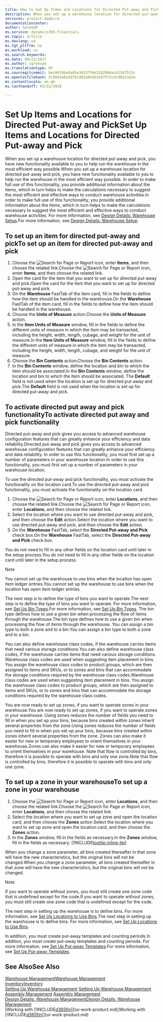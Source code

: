 ```yaml
---
title: How to Set Up Items and Locations for Directed Put-away and Pick | Microsoft Docs
description: When you set up a warehouse location for directed put-away and pick, you have new functionality available to you to help run the warehouse in the most efficient way possible.
services: project-madeira
documentationcenter: 
author: SorenGP
ms.service: dynamics365-financials
ms.topic: article
ms.devlang: na
ms.tgt_pltfrm: na
ms.workload: na
ms.search.keywords: 
ms.date: 08/23/2017
ms.author: sgroespe
ms.translationtype: HT
ms.sourcegitcommit: bec0619be0a65e3625759e13d2866ac615d7513c
ms.openlocfilehash: 5c802ee014df6c992a9e5b1e975f2cdc981e3a5a
ms.contentlocale: en-gb
ms.lasthandoff: 03/22/2018

---
```

# <a name="set-up-items-and-locations-for-directed-put-away-and-pick"></a><span data-ttu-id="cf51a-103">Set Up Items and Locations for Directed Put-away and Pick</span><span class="sxs-lookup"><span data-stu-id="cf51a-103">Set Up Items and Locations for Directed Put-away and Pick</span></span>
<span data-ttu-id="cf51a-104">When you set up a warehouse location for directed put-away and pick, you have new functionality available to you to help run the warehouse in the most efficient way possible.</span><span class="sxs-lookup"><span data-stu-id="cf51a-104">When you set up a warehouse location for directed put-away and pick, you have new functionality available to you to help run the warehouse in the most efficient way possible.</span></span> <span data-ttu-id="cf51a-105">In order to make full use of this functionality, you provide additional information about the items, which in turn helps to make the calculations necessary to suggest the most efficient and effective ways to conduct warehouse activities.</span><span class="sxs-lookup"><span data-stu-id="cf51a-105">In order to make full use of this functionality, you provide additional information about the items, which in turn helps to make the calculations necessary to suggest the most efficient and effective ways to conduct warehouse activities.</span></span> <span data-ttu-id="cf51a-106">For more information, see [Design Details: Warehouse Setup](design-details-warehouse-setup.md).</span><span class="sxs-lookup"><span data-stu-id="cf51a-106">For more information, see [Design Details: Warehouse Setup](design-details-warehouse-setup.md).</span></span>

## <a name="to-set-up-an-item-for-directed-put-away-and-pick"></a><span data-ttu-id="cf51a-107">To set up an item for directed put-away and pick</span><span class="sxs-lookup"><span data-stu-id="cf51a-107">To set up an item for directed put-away and pick</span></span>  
1.  <span data-ttu-id="cf51a-108">Choose the ![Search for Page or Report](media/ui-search/search_small.png "Search for Page or Report icon") icon, enter **Items**, and then choose the related link.</span><span class="sxs-lookup"><span data-stu-id="cf51a-108">Choose the ![Search for Page or Report](media/ui-search/search_small.png "Search for Page or Report icon") icon, enter **Items**, and then choose the related link.</span></span>  
2.  <span data-ttu-id="cf51a-109">Open the card for the item that you want to set up for directed put-away and pick.</span><span class="sxs-lookup"><span data-stu-id="cf51a-109">Open the card for the item that you want to set up for directed put-away and pick.</span></span>
3. <span data-ttu-id="cf51a-110">On the **Warehouse** FastTab of the item card, fill in the fields to define how the item should be handled in the warehouse.</span><span class="sxs-lookup"><span data-stu-id="cf51a-110">On the **Warehouse** FastTab of the item card, fill in the fields to define how the item should be handled in the warehouse.</span></span>  
4.  <span data-ttu-id="cf51a-111">Choose the **Units of Measure** action.</span><span class="sxs-lookup"><span data-stu-id="cf51a-111">Choose the **Units of Measure** action.</span></span>
5. <span data-ttu-id="cf51a-112">In the **Item Units of Measure** window, fill in the fields to define the different units of measure in which the item may be transacted, including the height, width, length, cubage, and weight for the unit of measure.</span><span class="sxs-lookup"><span data-stu-id="cf51a-112">In the **Item Units of Measure** window, fill in the fields to define the different units of measure in which the item may be transacted, including the height, width, length, cubage, and weight for the unit of measure.</span></span>
6. <span data-ttu-id="cf51a-113">Choose the **Bin Contents** action.</span><span class="sxs-lookup"><span data-stu-id="cf51a-113">Choose the **Bin Contents** action.</span></span>
7. <span data-ttu-id="cf51a-114">In the **Bin Contents** window, define the location and bin to which the item should be associated.</span><span class="sxs-lookup"><span data-stu-id="cf51a-114">In the **Bin Contents** window, define the location and bin to which the item should be associated.</span></span> <span data-ttu-id="cf51a-115">The **Default** field is not used when the location is set up for directed put-away and pick.</span><span class="sxs-lookup"><span data-stu-id="cf51a-115">The **Default** field is not used when the location is set up for directed put-away and pick.</span></span>  

## <a name="to-activate-directed-put-away-and-pick-functionality"></a><span data-ttu-id="cf51a-116">To activate directed put away and pick functionality</span><span class="sxs-lookup"><span data-stu-id="cf51a-116">To activate directed put away and pick functionality</span></span>  
<span data-ttu-id="cf51a-117">Directed put-away and pick gives you access to advanced warehouse configuration features that can greatly enhance your efficiency and data reliability.</span><span class="sxs-lookup"><span data-stu-id="cf51a-117">Directed put-away and pick gives you access to advanced warehouse configuration features that can greatly enhance your efficiency and data reliability.</span></span> <span data-ttu-id="cf51a-118">In order to use this functionality, you must first set up a number of parameters in your warehouse location.</span><span class="sxs-lookup"><span data-stu-id="cf51a-118">In order to use this functionality, you must first set up a number of parameters in your warehouse location.</span></span>  

<span data-ttu-id="cf51a-119">To use the directed put-away and pick functionality, you must activate the functionality on the location card.</span><span class="sxs-lookup"><span data-stu-id="cf51a-119">To use the directed put-away and pick functionality, you must activate the functionality on the location card.</span></span>    
1.  <span data-ttu-id="cf51a-120">Choose the ![Search for Page or Report](media/ui-search/search_small.png "Search for Page or Report icon") icon, enter **Locations**, and then choose the related link.</span><span class="sxs-lookup"><span data-stu-id="cf51a-120">Choose the ![Search for Page or Report](media/ui-search/search_small.png "Search for Page or Report icon") icon, enter **Locations**, and then choose the related link.</span></span>  
2.  <span data-ttu-id="cf51a-121">Select the location where you want to use directed put-away and pick, and then choose the **Edit** action.</span><span class="sxs-lookup"><span data-stu-id="cf51a-121">Select the location where you want to use directed put-away and pick, and then choose the **Edit** action.</span></span>  
3.  <span data-ttu-id="cf51a-122">On the **Warehouse** FastTab, select the **Directed Put-away and Pick** check box.</span><span class="sxs-lookup"><span data-stu-id="cf51a-122">On the **Warehouse** FastTab, select the **Directed Put-away and Pick** check box.</span></span>  

<span data-ttu-id="cf51a-123">You do not need to fill in any other fields on the location card until later in the setup process.</span><span class="sxs-lookup"><span data-stu-id="cf51a-123">You do not need to fill in any other fields on the location card until later in the setup process.</span></span>  

> [!NOTE]  
>  <span data-ttu-id="cf51a-124">You cannot set up the warehouse to use bins when the location has open item ledger entries.</span><span class="sxs-lookup"><span data-stu-id="cf51a-124">You cannot set up the warehouse to use bins when the location has open item ledger entries.</span></span>  

<span data-ttu-id="cf51a-125">The next step is to define the type of bins you want to operate.</span><span class="sxs-lookup"><span data-stu-id="cf51a-125">The next step is to define the type of bins you want to operate.</span></span> <span data-ttu-id="cf51a-126">For more information, see [Set Up Bin Types](warehouse-how-to-set-up-bin-types.md).</span><span class="sxs-lookup"><span data-stu-id="cf51a-126">For more information, see [Set Up Bin Types](warehouse-how-to-set-up-bin-types.md).</span></span> <span data-ttu-id="cf51a-127">The bin type defines how to use a given bin when processing the flow of items through the warehouse.</span><span class="sxs-lookup"><span data-stu-id="cf51a-127">The bin type defines how to use a given bin when processing the flow of items through the warehouse.</span></span> <span data-ttu-id="cf51a-128">You can assign a bin type to both a zone and to a bin.</span><span class="sxs-lookup"><span data-stu-id="cf51a-128">You can assign a bin type to both a zone and to a bin.</span></span>  

<span data-ttu-id="cf51a-129">You can also define warehouse class codes, if the warehouse carries items that need various storage conditions.</span><span class="sxs-lookup"><span data-stu-id="cf51a-129">You can also define warehouse class codes, if the warehouse carries items that need various storage conditions.</span></span> <span data-ttu-id="cf51a-130">Warehouse class codes are used when suggesting item placement in bins. You assign the warehouse class codes to product groups, which are then assigned to items and SKUs, or to zones and bins that can accommodate the storage conditions required by the warehouse class codes.</span><span class="sxs-lookup"><span data-stu-id="cf51a-130">Warehouse class codes are used when suggesting item placement in bins. You assign the warehouse class codes to product groups, which are then assigned to items and SKUs, or to zones and bins that can accommodate the storage conditions required by the warehouse class codes.</span></span>  

<span data-ttu-id="cf51a-131">You are now ready to set up zones, if you want to operate zones in your warehouse.</span><span class="sxs-lookup"><span data-stu-id="cf51a-131">You are now ready to set up zones, if you want to operate zones in your warehouse.</span></span> <span data-ttu-id="cf51a-132">Using zones reduces the number of fields you need to fill in when you set up your bins, because bins created within zones inherit several properties from the zone.</span><span class="sxs-lookup"><span data-stu-id="cf51a-132">Using zones reduces the number of fields you need to fill in when you set up your bins, because bins created within zones inherit several properties from the zone.</span></span> <span data-ttu-id="cf51a-133">Zones can also make it easier for new or temporary employees to orient themselves in your warehouse.</span><span class="sxs-lookup"><span data-stu-id="cf51a-133">Zones can also make it easier for new or temporary employees to orient themselves in your warehouse.</span></span> <span data-ttu-id="cf51a-134">Note that flow is controlled by bins, therefore it is possible to operate with bins and only one zone.</span><span class="sxs-lookup"><span data-stu-id="cf51a-134">Note that flow is controlled by bins, therefore it is possible to operate with bins and only one zone.</span></span>  

## <a name="to-set-up-a-zone-in-your-warehouse"></a><span data-ttu-id="cf51a-135">To set up a zone in your warehouse</span><span class="sxs-lookup"><span data-stu-id="cf51a-135">To set up a zone in your warehouse</span></span>  
1.  <span data-ttu-id="cf51a-136">Choose the ![Search for Page or Report](media/ui-search/search_small.png "Search for Page or Report icon") icon, enter **Locations**, and then choose the related link.</span><span class="sxs-lookup"><span data-stu-id="cf51a-136">Choose the ![Search for Page or Report](media/ui-search/search_small.png "Search for Page or Report icon") icon, enter **Locations**, and then choose the related link.</span></span>  
2.  <span data-ttu-id="cf51a-137">Select the location where you want to set up zone and open the location card, and then choose the **Zones** action.</span><span class="sxs-lookup"><span data-stu-id="cf51a-137">Select the location where you want to set up zone and open the location card, and then choose the **Zones** action.</span></span>  
3.  <span data-ttu-id="cf51a-138">In the **Zones** window, fill in the fields as necessary.</span><span class="sxs-lookup"><span data-stu-id="cf51a-138">In the **Zones** window, fill in the fields as necessary.</span></span> [!INCLUDE[tooltip-inline-tip](includes/tooltip-inline-tip_md.md)]  

<span data-ttu-id="cf51a-139">When you change a zone parameter, all bins created thereafter in that zone will have the new characteristics, but the original bins will not be changed.</span><span class="sxs-lookup"><span data-stu-id="cf51a-139">When you change a zone parameter, all bins created thereafter in that zone will have the new characteristics, but the original bins will not be changed.</span></span>  

> [!NOTE]  
>  <span data-ttu-id="cf51a-140">If you want to operate without zones, you must still create one zone code that is undefined except for the code.</span><span class="sxs-lookup"><span data-stu-id="cf51a-140">If you want to operate without zones, you must still create one zone code that is undefined except for the code.</span></span>  

<span data-ttu-id="cf51a-141">The next step in setting up the warehouse is to define bins. For more information, see [Set Up Locations to Use Bins](warehouse-how-to-set-up-locations-to-use-bins.md).</span><span class="sxs-lookup"><span data-stu-id="cf51a-141">The next step in setting up the warehouse is to define bins. For more information, see [Set Up Locations to Use Bins](warehouse-how-to-set-up-locations-to-use-bins.md).</span></span>  

<span data-ttu-id="cf51a-142">In addition, you must create put-away templates and counting periods.</span><span class="sxs-lookup"><span data-stu-id="cf51a-142">In addition, you must create put-away templates and counting periods.</span></span> <span data-ttu-id="cf51a-143">For more information, see [Set Up Put-away Templates](warehouse-how-to-set-up-put-away-templates.md).</span><span class="sxs-lookup"><span data-stu-id="cf51a-143">For more information, see [Set Up Put-away Templates](warehouse-how-to-set-up-put-away-templates.md).</span></span>  

## <a name="see-also"></a><span data-ttu-id="cf51a-144">See Also</span><span class="sxs-lookup"><span data-stu-id="cf51a-144">See Also</span></span>  
[<span data-ttu-id="cf51a-145">Warehouse Management</span><span class="sxs-lookup"><span data-stu-id="cf51a-145">Warehouse Management</span></span>](warehouse-manage-warehouse.md)  
[<span data-ttu-id="cf51a-146">Inventory</span><span class="sxs-lookup"><span data-stu-id="cf51a-146">Inventory</span></span>](inventory-manage-inventory.md)  
<span data-ttu-id="cf51a-147">[Setting Up Warehouse Management](warehouse-setup-warehouse.md)   </span><span class="sxs-lookup"><span data-stu-id="cf51a-147">[Setting Up Warehouse Management](warehouse-setup-warehouse.md)   </span></span>  
<span data-ttu-id="cf51a-148">[Assembly Management](assembly-assemble-items.md)  </span><span class="sxs-lookup"><span data-stu-id="cf51a-148">[Assembly Management](assembly-assemble-items.md)  </span></span>  
[<span data-ttu-id="cf51a-149">Design Details: Warehouse Management</span><span class="sxs-lookup"><span data-stu-id="cf51a-149">Design Details: Warehouse Management</span></span>](design-details-warehouse-management.md)  
<span data-ttu-id="cf51a-150">[Working with [!INCLUDE[d365fin](includes/d365fin_md.md)]](ui-work-product.md)</span><span class="sxs-lookup"><span data-stu-id="cf51a-150">[Working with [!INCLUDE[d365fin](includes/d365fin_md.md)]](ui-work-product.md)</span></span>  

